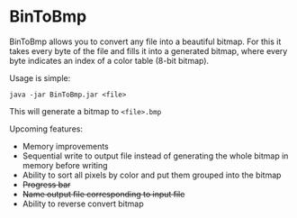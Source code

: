 BinToBmp
===========

BinToBmp allows you to convert any file into a beautiful bitmap. For this it takes every byte of the file and fills it into a generated bitmap, where every byte indicates an index of a color table (8-bit bitmap).

Usage is simple:

```shell
java -jar BinToBmp.jar <file>
```

This will generate a bitmap to `<file>.bmp`

Upcoming features:

- Memory improvements
- Sequential write to output file instead of generating the whole bitmap in memory before writing
- Ability to sort all pixels by color and put them grouped into the bitmap
- ~~Progress bar~~
- ~~Name output file corresponding to input file~~
- Ability to reverse convert bitmap